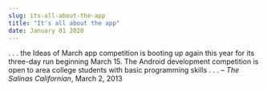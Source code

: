 ```yaml
---
slug: its-all-about-the-app
title: "It's all about the app"
date: January 01 2020
---
```


 
<p>
  . . . the Ideas of March app competition is booting up again this year for its
  three-day run beginning March 15. The Android development competition is open
  to area college students with basic programming skills . . . –
  <em>The Salinas Californian</em>, March 2, 2013
</p>
 
